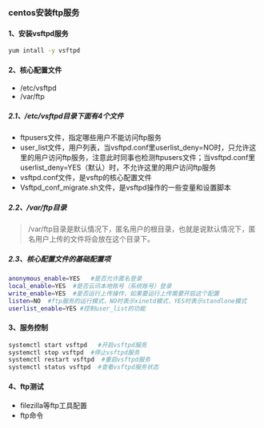 ### centos安装ftp服务
#### 1、安装vsftpd服务

```bash
yum intall -y vsftpd
```

#### 2、核心配置文件

- /etc/vsftpd
- /var/ftp

##### 2.1、/etc/vsftpd目录下面有4个文件

- ftpusers文件，指定哪些用户不能访问ftp服务
- user_list文件，用户列表，当vsftpd.conf里userlist_deny=NO时，只允许这里的用户访问ftp服务，注意此时同事也检测ftpusers文件；当vsftpd.conf里userlist_deny=YES（默认）时，不允许这里的用户访问ftp服务
- vsftpd.conf文件，是vsftp的核心配置文件
- Vsftpd_conf_migrate.sh文件，是vsftpd操作的一些变量和设置脚本

##### 2.2、/var/ftp目录

> /var/ftp目录是默认情况下，匿名用户的根目录，也就是说默认情况下，匿名用户上传的文件将会放在这个目录下。

##### 2.3、核心配置文件的基础配置项

```bash
anonymous_enable=YES   #是否允许匿名登录
local_enable=YES  #是否云讯本地账号（系统账号）登录
write_enable=YES  #是否运行上传操作，如果要运行上传需要开启这个配置
listen=NO  #ftp服务的运行模式，NO时表示xinetd模式，YES时表示standlone模式
userlist_enable=YES #控制user_list的功能 
```

#### 3、服务控制

```bash
systemctl start vsftpd   #开启vsftpd服务
systemctl stop vsftpd  #停止vsftpd服务
systemctl restart vsftpd  #重启vsftpd服务
systemctl status vsftpd  #查看vsftpd服务状态
```

#### 4、ftp测试

- filezilla等ftp工具配置
- ftp命令